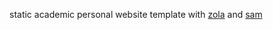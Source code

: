static academic personal website template with [zola][zola] and [sam][sam]







[zola]: https://getzola.org
[sam]: https://github.com/janbaudisch/zola-sam